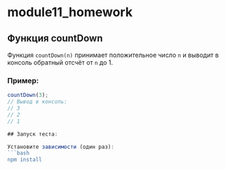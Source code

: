 # module11_homework

## Функция countDown

Функция `countDown(n)` принимает положительное число `n` и выводит в консоль обратный отсчёт от `n` до 1.

### Пример:

```js
countDown(3);
// Вывод в консоль:
// 3
// 2
// 1

## Запуск теста:

Установите зависимости (один раз):
```bash
npm install

